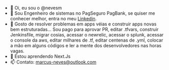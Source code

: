 - 👋 Oi, eu sou o @nevesm
- 👀 Sou Engenheiro de sistemas no PagSeguro PagBank, se quiser me conhecer melhor, entra no meu [Linkedin](https://www.linkedin.com/in/mnevesti/).
- 🌱 Gosto de resolver problemas em apps véias e construir apps novas bem estruturadas... Sou pago para aprovar PR, editar .tfvars, construir Jenkinsfile, migrar cosias, acessar o newrelic, acessar o splunk, acessar o console da aws, editar milhares de .tf, editar centenas de .yml, colocar a mão em alguns códigos e ler a mente dos desenvolvedores nas horas vagas. 
- 🔎 Estou aprendendo Next.Js
- 📫 Contato: marcus-neves@outlook.com
